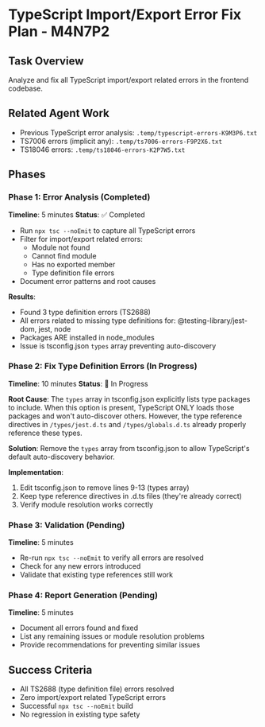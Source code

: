 # TypeScript Import/Export Error Fix Plan - M4N7P2

## Task Overview
Analyze and fix all TypeScript import/export related errors in the frontend codebase.

## Related Agent Work
- Previous TypeScript error analysis: `.temp/typescript-errors-K9M3P6.txt`
- TS7006 errors (implicit any): `.temp/ts7006-errors-F9P2X6.txt`
- TS18046 errors: `.temp/ts18046-errors-K2P7W5.txt`

## Phases

### Phase 1: Error Analysis (Completed)
**Timeline**: 5 minutes
**Status**: ✅ Completed

- Run `npx tsc --noEmit` to capture all TypeScript errors
- Filter for import/export related errors:
  - Module not found
  - Cannot find module
  - Has no exported member
  - Type definition file errors
- Document error patterns and root causes

**Results**:
- Found 3 type definition errors (TS2688)
- All errors related to missing type definitions for: @testing-library/jest-dom, jest, node
- Packages ARE installed in node_modules
- Issue is tsconfig.json `types` array preventing auto-discovery

### Phase 2: Fix Type Definition Errors (In Progress)
**Timeline**: 10 minutes
**Status**: 🔄 In Progress

**Root Cause**:
The `types` array in tsconfig.json explicitly lists type packages to include. When this option is present, TypeScript ONLY loads those packages and won't auto-discover others. However, the type reference directives in `/types/jest.d.ts` and `/types/globals.d.ts` already properly reference these types.

**Solution**:
Remove the `types` array from tsconfig.json to allow TypeScript's default auto-discovery behavior.

**Implementation**:
1. Edit tsconfig.json to remove lines 9-13 (types array)
2. Keep type reference directives in .d.ts files (they're already correct)
3. Verify module resolution works correctly

### Phase 3: Validation (Pending)
**Timeline**: 5 minutes

- Re-run `npx tsc --noEmit` to verify all errors are resolved
- Check for any new errors introduced
- Validate that existing type references still work

### Phase 4: Report Generation (Pending)
**Timeline**: 5 minutes

- Document all errors found and fixed
- List any remaining issues or module resolution problems
- Provide recommendations for preventing similar issues

## Success Criteria
- All TS2688 (type definition file) errors resolved
- Zero import/export related TypeScript errors
- Successful `npx tsc --noEmit` build
- No regression in existing type safety
